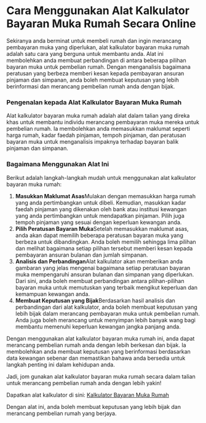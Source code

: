 Cara Menggunakan Alat Kalkulator Bayaran Muka Rumah Secara Online
=================================================================

Sekiranya anda berminat untuk membeli rumah dan ingin merancang pembayaran muka yang diperlukan, alat kalkulator bayaran muka rumah adalah satu cara yang berguna untuk membantu anda. Alat ini membolehkan anda membuat perbandingan di antara beberapa pilihan bayaran muka untuk pembelian rumah. Dengan menganalisis bagaimana peratusan yang berbeza memberi kesan kepada pembayaran ansuran pinjaman dan simpanan, anda boleh membuat keputusan yang lebih berinformasi dan merancang pembelian rumah anda dengan bijak.

### Pengenalan kepada Alat Kalkulator Bayaran Muka Rumah

Alat kalkulator bayaran muka rumah adalah alat dalam talian yang direka khas untuk membantu individu merancang pembayaran muka mereka untuk pembelian rumah. Ia membolehkan anda memasukkan maklumat seperti harga rumah, kadar faedah pinjaman, tempoh pinjaman, dan peratusan bayaran muka untuk menganalisis impaknya terhadap bayaran balik pinjaman dan simpanan.

### Bagaimana Menggunakan Alat Ini

Berikut adalah langkah-langkah mudah untuk menggunakan alat kalkulator bayaran muka rumah:

1. **Masukkan Maklumat Asas**Mulakan dengan memasukkan harga rumah yang anda pertimbangkan untuk dibeli. Kemudian, masukkan kadar faedah pinjaman yang dikenakan oleh bank atau institusi kewangan yang anda pertimbangkan untuk mendapatkan pinjaman. Pilih juga tempoh pinjaman yang sesuai dengan keperluan kewangan anda.
2. **Pilih Peratusan Bayaran Muka**Setelah memasukkan maklumat asas, anda akan dapat memilih beberapa peratusan bayaran muka yang berbeza untuk dibandingkan. Anda boleh memilih sehingga lima pilihan dan melihat bagaimana setiap pilihan tersebut memberi kesan kepada pembayaran ansuran bulanan dan jumlah simpanan.
3. **Analisis dan Perbandingan**Alat kalkulator akan memberikan anda gambaran yang jelas mengenai bagaimana setiap peratusan bayaran muka mempengaruhi ansuran bulanan dan simpanan yang diperlukan. Dari sini, anda boleh membuat perbandingan antara pilihan-pilihan bayaran muka untuk memutuskan yang terbaik mengikut keperluan dan kemampuan kewangan anda.
4. **Membuat Keputusan yang Bijak**Berdasarkan hasil analisis dan perbandingan dari alat kalkulator, anda boleh membuat keputusan yang lebih bijak dalam merancang pembayaran muka untuk pembelian rumah. Anda juga boleh merancang untuk menyimpan lebih banyak wang bagi membantu memenuhi keperluan kewangan jangka panjang anda.

Dengan menggunakan alat kalkulator bayaran muka rumah ini, anda dapat merancang pembelian rumah anda dengan lebih berkesan dan bijak. Ia membolehkan anda membuat keputusan yang berinformasi berdasarkan data kewangan sebenar dan memastikan bahawa anda bersedia untuk langkah penting ini dalam kehidupan anda.

Jadi, jom gunakan alat kalkulator bayaran muka rumah secara dalam talian untuk merancang pembelian rumah anda dengan lebih yakin!

Dapatkan alat kalkulator di sini: [Kalkulator Bayaran Muka Rumah](https://www.onlinecalculatorsfree.com/ms/financial/home-down-payment-calculator.html)

Dengan alat ini, anda boleh membuat keputusan yang lebih bijak dan merancang pembelian rumah yang berjaya.